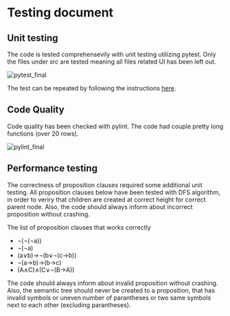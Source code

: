 # Testing document

## Unit testing
The code is tested comprehensevily with unit testing utilizing pytest. Only the files under src are tested meaning all files related UI has been left out.

![pytest_final](https://user-images.githubusercontent.com/94007460/210141021-2210930a-3377-4876-bfcc-d53db5d8ccc7.png)

The test can be repeated by following the instructions [here](https://github.com/nellatuulikki/semantic_tree_generator_tira/blob/main/documentation/user_instructions.md).

## Code Quality
Code quality has been checked with pylint. The code had couple pretty long functions (over 20 rows).

![pylint_final](https://user-images.githubusercontent.com/94007460/210141016-bcac753d-cf8b-42e3-a9dc-f64782c8e892.png)

## Performance testing

The correctness of proposition clauses required some additional unit testing. All proposition clauses below have been tested with DFS algorithm, in order to veriry that children are created at correct height for correct parent node. Also, the code should always inform about incorrect proposition without crashing. 

The list of proposition clauses that works correctly
- ¬(¬(¬a))
- ¬(¬a)
- (a∨b)→¬(b∨¬(c→b))
- ¬(a→b)→(b→c)
- (A∧C)∧(C∨¬(B→A))

The code should always inform about invalid proposition without crashing. Also, the semantic tree should never be created to a proposition, that has invalid symbols or uneven number of parantheses or two same symbols next to each other (excluding parantheses).
